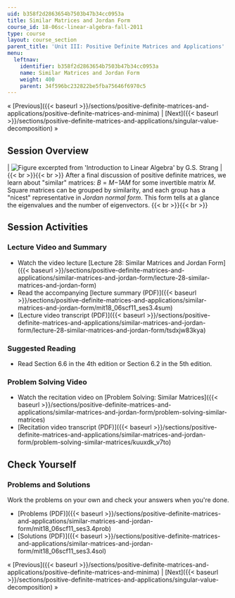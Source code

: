 ```yaml
---
uid: b358f2d2863654b7503b47b34cc0953a
title: Similar Matrices and Jordan Form
course_id: 18-06sc-linear-algebra-fall-2011
type: course
layout: course_section
parent_title: 'Unit III: Positive Definite Matrices and Applications'
menu:
  leftnav:
    identifier: b358f2d2863654b7503b47b34cc0953a
    name: Similar Matrices and Jordan Form
    weight: 400
    parent: 34f596bc232822be5fba75646f6970c5
---
```


« [Previous]({{< baseurl >}}/sections/positive-definite-matrices-and-applications/positive-definite-matrices-and-minima) | [Next]({{< baseurl >}}/sections/positive-definite-matrices-and-applications/singular-value-decomposition) »

Session Overview
----------------

| ![Figure excerpted from 'Introduction to Linear Algebra' by G.S. Strang](https://open-learning-course-data-production.s3.amazonaws.com/18-06sc-linear-algebra-fall-2011/bfd7faabe01671d68d35acd3909a0756_3_4.jpg) |  {{< br >}}{{< br >}} After a final discussion of positive definite matrices, we learn about "similar" matrices: _B_ = _M−1AM_ for some invertible matrix _M_. Square matrices can be grouped by similarity, and each group has a "nicest" representative in _Jordan normal form_. This form tells at a glance the eigenvalues and the number of eigenvectors. {{< br >}}{{< br >}}  

Session Activities
------------------

### Lecture Video and Summary

*   Watch the video lecture [Lecture 28: Similar Matrices and Jordan Form]({{< baseurl >}}/sections/positive-definite-matrices-and-applications/similar-matrices-and-jordan-form/lecture-28-similar-matrices-and-jordan-form)
*   Read the accompanying [lecture summary (PDF)]({{< baseurl >}}/sections/positive-definite-matrices-and-applications/similar-matrices-and-jordan-form/mit18_06scf11_ses3.4sum)
*   [Lecture video transcript (PDF)]({{< baseurl >}}/sections/positive-definite-matrices-and-applications/similar-matrices-and-jordan-form/lecture-28-similar-matrices-and-jordan-form/tsdxjw83kya)

### Suggested Reading

*   Read Section 6.6 in the 4th edition or Section 6.2 in the 5th edition.

### Problem Solving Video

*   Watch the recitation video on [Problem Solving: Similar Matrices]({{< baseurl >}}/sections/positive-definite-matrices-and-applications/similar-matrices-and-jordan-form/problem-solving-similar-matrices)
*   [Recitation video transcript (PDF)]({{< baseurl >}}/sections/positive-definite-matrices-and-applications/similar-matrices-and-jordan-form/problem-solving-similar-matrices/kuuxdk_v7to)

Check Yourself
--------------

### Problems and Solutions

Work the problems on your own and check your answers when you're done.

*   [Problems (PDF)]({{< baseurl >}}/sections/positive-definite-matrices-and-applications/similar-matrices-and-jordan-form/mit18_06scf11_ses3.4prob)
*   [Solutions (PDF)]({{< baseurl >}}/sections/positive-definite-matrices-and-applications/similar-matrices-and-jordan-form/mit18_06scf11_ses3.4sol)

« [Previous]({{< baseurl >}}/sections/positive-definite-matrices-and-applications/positive-definite-matrices-and-minima) | [Next]({{< baseurl >}}/sections/positive-definite-matrices-and-applications/singular-value-decomposition) »